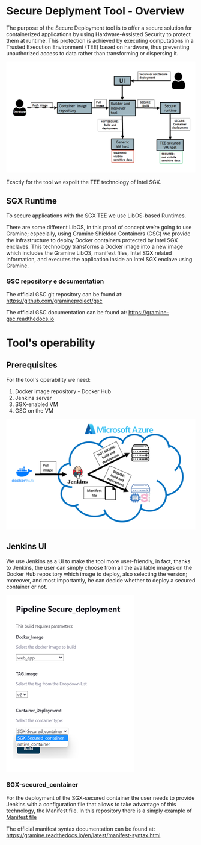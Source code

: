 # Secure Deplyment Tool - Overview

The purpose of the Secure Deployment tool is to offer a secure solution for containerized applications by using Hardware-Assisted Security to protect them at runtime. This protection is achieved by executing computations in a Trusted Execution Environment (TEE) based on hardware, thus preventing unauthorized access to data rather than transforming or dispersing it.

![](/image/Architettura_SecureDeployment.png)

Exactly for the tool we expolit the TEE technology of Intel SGX. 

## **SGX Runtime**
To secure applications with the SGX TEE we use LibOS-based Runtimes. 

There are some different LibOS, in this proof of concept we’re going to use Gramine; especially, using Gramine Shielded Containers (GSC) we provide the infrastructure to deploy Docker containers protected by Intel SGX enclaves. This technology transforms a Docker image into a new image which includes the Gramine LibOS, manifest files, Intel SGX related information, and executes the application inside an Intel SGX enclave using Gramine. 


### **GSC repository e documentation**
The official GSC git repository can be found at: https://github.com/gramineproject/gsc

The official GSC documentation can be found at: https://gramine-gsc.readthedocs.io

# Tool's operability
## Prerequisites

For the tool's operability we need: 
1) Docker image repository - Docker Hub
2) Jenkins server
3) SGX-enabled VM 
4) GSC on the VM

![](/image/Architettura.png)


## Jenkins UI
We use Jenkins as a UI to make the tool more user-friendly, in fact, thanks to Jenkins, the user can simply choose from all the available images on the Docker Hub repository which image to deploy, also selecting the version; moreover, and most importantly, he can decide whether to deploy a secured container or not.

![](/image/jenkins_job.png)

### SGX-secured_container
For the deployment of the SGX-secured container the user needs to provide Jenkins with a configuration file that allows to take advantage of this technology, the Manifest file. In this repository there is a simply example of [Manifest file](/Manifestfile.manifest)

The official manifest syntax documentation can be found at: https://gramine.readthedocs.io/en/latest/manifest-syntax.html


